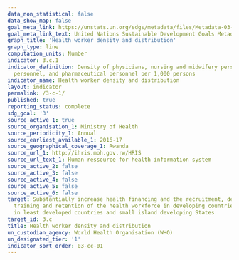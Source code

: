 ```yaml
---
data_non_statistical: false
data_show_map: false
goal_meta_link: https://unstats.un.org/sdgs/metadata/files/Metadata-03-0C-01.pdf
goal_meta_link_text: United Nations Sustainable Development Goals Metadata (PDF 207 KB)
graph_title: 'Health worker density and distribution'
graph_type: line
computation_units: Number
indicator: 3.c.1
indicator_definition: Density of physicians, nursing and midwifery personnel, dentistry
  personnel, and pharmaceutical personnel per 1,000 persons
indicator_name: Health worker density and distribution
layout: indicator
permalink: /3-c-1/
published: true
reporting_status: complete
sdg_goal: '3'
source_active_1: true
source_organisation_1: Ministry of Health 
source_periodicity_1: Annual 
source_earliest_available_1: 2016-17
source_geographical_coverage_1: Rwanda
source_url_1: http://ihris.moh.gov.rw/HRIS
source_url_text_1: Human ressource for health information system 
source_active_2: false
source_active_3: false
source_active_4: false
source_active_5: false
source_active_6: false
target: Substantially increase health financing and the recruitment, development,
  training and retention of the health workforce in developing countries, especially
  in least developed countries and small island developing States
target_id: 3.c
title: Health worker density and distribution
un_custodian_agency: World Health Organisation (WHO)
un_designated_tier: '1'
indicator_sort_order: 03-cc-01
---
```

